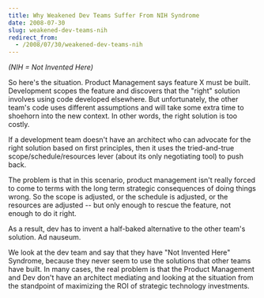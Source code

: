 ```yaml
---
title: Why Weakened Dev Teams Suffer From NIH Syndrome
date: 2008-07-30
slug: weakened-dev-teams-nih
redirect_from:
  - /2008/07/30/weakened-dev-teams-nih
---
```


<em>(NIH = Not Invented Here)</em>

So here's the situation. Product Management says feature X must be built. Development scopes the feature and discovers that the "right" solution involves using code developed elsewhere. But unfortunately, the other team's code uses different assumptions and will take some extra time to shoehorn into the new context. In other words, the right solution is too costly.

If a development team doesn't have an architect who can advocate for the right solution based on first principles, then it uses the tried-and-true scope/schedule/resources lever (about its only negotiating tool) to push back.

The problem is that in this scenario, product management isn't really forced to come to terms with the long term strategic consequences of doing things wrong. So the scope is adjusted, or the schedule is adjusted, or the resources are adjusted -- but only enough to rescue the feature, not enough to do it right.

As a result, dev has to invent a half-baked alternative to the other team's solution. Ad nauseum.

We look at the dev team and say that they have "Not Invented Here" Syndrome, because they never seem to use the solutions that other teams have built. In many cases, the real problem is that the Product Management and Dev don't have an architect mediating and looking at the situation from the standpoint of maximizing the ROI of strategic technology investments.


